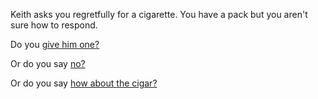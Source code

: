Keith asks you regretfully for a cigarette. You have a pack but you aren't sure how to respond.

Do you [give him one?](../yes/yes.md)

Or do you say [no?](../no/no.md)

Or do you say [how about the cigar?](../cigar/cigar.md)
